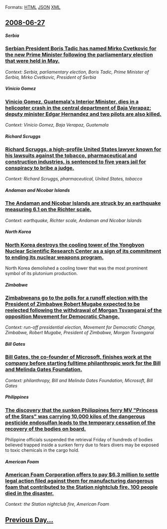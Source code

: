 
Formats: [HTML](2008/06/27/index.html)  [JSON](2008/06/27/index.json)  [XML](2008/06/27/index.xml)  

## [2008-06-27](/news/2008/06/27/index.md)

##### Serbia
### [ Serbian President Boris Tadic has named Mirko Cvetkovic for the new Prime Minister following the parliamentary election that were held in May. ](/news/2008/06/27/serbian-president-boris-tadia-has-named-mirko-cvetkovia-for-the-new-prime-minister-following-the-parliamentary-election-that-were-held-in.md)
_Context: Serbia, parliamentary election, Boris Tadic, Prime Minister of Serbia, Mirko Cvetkovic, President of Serbia_

##### Vinicio Gomez
### [ Vinicio Gomez, Guatemala's Interior Minister, dies in a helicopter crash in the central department of Baja Verapaz; deputy minister Edgar Hernandez and two pilots are also killed. ](/news/2008/06/27/vinicio-ga3mez-guatemala-s-interior-minister-dies-in-a-helicopter-crash-in-the-central-department-of-baja-verapaz-deputy-minister-adgar.md)
_Context: Vinicio Gomez, Baja Verapaz, Guatemala_

##### Richard Scruggs
### [ Richard Scruggs, a high-profile United States lawyer known for his lawsuits against the tobacco, pharmaceutical and construction industries, is sentenced to five years jail for conspiracy to bribe a judge. ](/news/2008/06/27/richard-scruggs-a-high-profile-united-states-lawyer-known-for-his-lawsuits-against-the-tobacco-pharmaceutical-and-construction-industries.md)
_Context: Richard Scruggs, pharmaceutical, United States, tobacco_

##### Andaman and Nicobar Islands
### [ The Andaman and Nicobar Islands are struck by an earthquake measuring 6.1 on the Richter scale. ](/news/2008/06/27/the-andaman-and-nicobar-islands-are-struck-by-an-earthquake-measuring-6-1-on-the-richter-scale.md)
_Context: earthquake, Richter scale, Andaman and Nicobar Islands_

##### North Korea
### [ North Korea destroys the cooling tower of the Yongbyon Nuclear Scientific Research Center as a sign of its commitment to ending its nuclear weapons program. ](/news/2008/06/27/north-korea-destroys-the-cooling-tower-of-the-yongbyon-nuclear-scientific-research-center-as-a-sign-of-its-commitment-to-ending-its-nuclear.md)
North Korea demolished a cooling tower that was the most prominent symbol of its plutonium production.

##### Zimbabwe
### [ Zimbabweans go to the polls for a runoff election with the President of Zimbabwe Robert Mugabe expected to be reelected following the withdrawal of Morgan Tsvangarai of the opposition Movement for Democratic Change. ](/news/2008/06/27/zimbabweans-go-to-the-polls-for-a-runoff-election-with-the-president-of-zimbabwe-robert-mugabe-expected-to-be-reelected-following-the-withd.md)
_Context: run-off presidential election, Movement for Democratic Change, Zimbabwe, Robert Mugabe, President of Zimbabwe, Morgan Tsvangarai_

##### Bill Gates
### [ Bill Gates, the co-founder of Microsoft, finishes work at the company before starting fulltime philanthropic work for the Bill and Melinda Gates Foundation. ](/news/2008/06/27/bill-gates-the-co-founder-of-microsoft-finishes-work-at-the-company-before-starting-fulltime-philanthropic-work-for-the-bill-and-melinda.md)
_Context: philanthropy, Bill and Melinda Gates Foundation, Microsoft, Bill Gates_

##### Philippines
### [ The discovery that the sunken Philippines ferry MV "Princess of the Stars" was carrying 10,000 kilos of the dangerous pesticide endosulfan leads to the temporary cessation of the recovery of the bodies on board. ](/news/2008/06/27/the-discovery-that-the-sunken-philippines-ferry-mv-princess-of-the-stars-was-carrying-10-000-kilos-of-the-dangerous-pesticide-endosulfan.md)
Philippine officials suspended the retrieval Friday of hundreds of bodies believed trapped inside a sunken ferry due to fears divers may be exposed to toxic chemicals in the cargo hold.

##### American Foam
### [ American Foam Corporation offers to pay $6.3 million to settle legal action filed against them for manufacturing dangerous foam that contributed to the Station nightclub fire. 100 people died in the disaster. ](/news/2008/06/27/american-foam-corporation-offers-to-pay-6-3-million-to-settle-legal-action-filed-against-them-for-manufacturing-dangerous-foam-that-contri.md)
_Context: the Station nightclub fire, American Foam_

## [Previous Day...](/news/2008/06/26/index.md)

